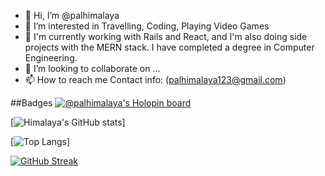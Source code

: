 - 👋 Hi, I’m @palhimalaya
- 👀 I’m interested in Travelling, Coding, Playing Video Games
- 🌱 I'm currently working with Rails and React, and I'm also doing side projects with the MERN stack. I have completed a degree in Computer Engineering.
- 💞️ I’m looking to collaborate on ...
- 📫 How to reach me Contact info: (palhimalaya123@gmail.com)

##Badges
[![@palhimalaya's Holopin board](https://holopin.me/palhimalaya)](https://holopin.io/@palhimalaya)


[![Himalaya's GitHub stats](https://github-readme-stats.vercel.app/api?username=palhimalaya&show_icons=true&theme=radical)]


[![Top Langs](https://github-readme-stats.vercel.app/api/top-langs/?username=palhimalaya&layout=compact&show_icons=true&theme=radical)]


[![GitHub Streak](https://streak-stats.demolab.com/?user=palhimalaya&theme=github-dark-blue)](https://git.io/streak-stats)

<!---
palhimalaya/palhimalaya is a ✨ special ✨ repository because its `README.md` (this file) appears on your GitHub profile.
You can click the Preview link to take a look at your changes.
--->




